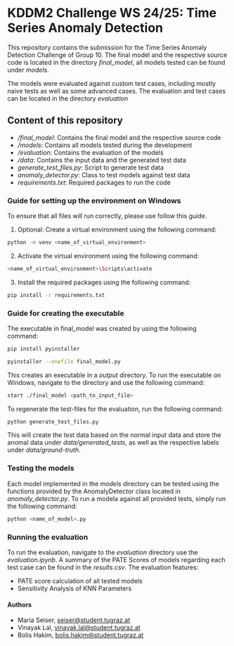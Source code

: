 # KDDM2 Challenge WS 24/25: Time Series Anomaly Detection

This repository contains the submission for the Time Series Anomaly Detection Challenge of Group 10.
The final model and the respective source code is located in the directory *final_model*, all models 
tested can be found under *models*.

The models were evaluated against custom test cases, including mostly naive tests as well as some 
advanced cases. The evaluation and test cases can be located in the directory *evaluation*

## Content of this repository
- */final_model*: Contains the final model and the respective source code
- */models*: Contains all models tested during the development
- */evaluation*: Contains the evaluation of the models
- */data*: Contains the input data and the generated test data
- *generate_test_files.py*: Script to generate test data
- *anomaly_detector.py*: Class to test models against test data
- *requirements.txt*: Required packages to run the code



### Guide for setting up the environment on Windows
To ensure that all files will run correctly, please use follow this guide.
1. Optional: Create a virtual environment using the following command:
```bash
python -m venv <name_of_virtual_environment>
```
2. Activate the virtual environment using the following command:
```bash
<name_of_virtual_environment>\Scripts\activate
```
3. Install the required packages using the following command:
```bash
pip install -r requirements.txt
```



### Guide for creating the executable
The executable in final_model was created by using the following command:
```bash 
pip install pyinstaller
```
```bash
pyinstaller --onefile final_model.py
```

This creates an executable in a *output* directory. To run the executable on Windows, navigate to the directory and use the following 
command:
```bash
start ./final_model <path_to_input_file>
```

To regenerate the test-files for the evaluation, run the following command:
```bash
python generate_test_files.py
```
This will create the test data based on the normal input data and store the anomal data under *data/generated_tests*, 
as well as the respective labels under *data/ground-truth*.



### Testing the models
Each model implemented in the *models* directory can be tested using the functions provided by the AnomalyDetector class located in *anomaly_detector.py*.
To run a modela against all provided tests, simply run the following command:
```bash
python <name_of_model>.py 
```

### Running the evaluation
To run the evaluation, navigate to the *evaluation* directory use the *evaluation.ipynb*.
A summary of the PATE Scores of models regarding each test case can be found in the *results.csv*.
The evaluation features:
- PATE score calculation of all tested models
- Sensitivity Analysis of KNN Parameters

#### Authors
- Maria Seiser, seiser@student.tugraz.at    
- Vinayak Lal, vinayak.lal@student.tugraz.at   
- Bolis Hakim, bolis.hakim@student.tugraz.at
